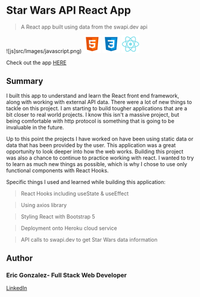 # Star Wars API React App

> A React app built using data from the swapi.dev api

![js]src/Images/javascript.png) ![html](src/Images/html.png) ![css](src/Images/css.png) ![react](src/Images/react.png)

Check out the app [HERE](https://honshu-star-wars-app.herokuapp.com/!)



## Summary

I built this app to understand and learn the React front end framework, along with working with external API data. There were a lot of new things to tackle on this project. I am starting to build tougher applications that are a bit closer to real world projects. I know this isn't a massive project, but being comfortable with http protocol is something that is going to be invaluable in the future.

Up to this point the projects I have worked on have been using static data or data that has been provided by the user. This application was a great opportunity to look deeper into how the web works. Building this project was also a chance to continue to practice working with react. I wanted to try to learn as much new things as possible, which is why I chose to use only functional components with React Hooks.

Specific things I used and learned while building this application:

> React Hooks including useState & useEffect

> Using axios library

> Styling React with Bootstrap 5

> Deployment onto Heroku cloud service

> API calls to swapi.dev to get Star Wars data information


## Author

### Eric Gonzalez- Full Stack Web Developer

[LinkedIn](https://www.linkedin.com/in/e-gonzalez11-/)